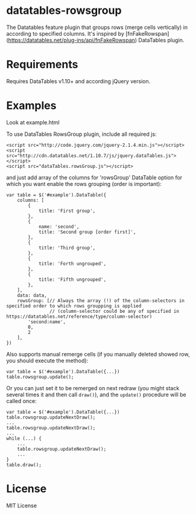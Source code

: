 # datatables-rowsgroup
The Datatables feature plugin that groups rows (merge cells vertically) in according to specified columns. It's inspired by [fnFakeRowspan] (https://datatables.net/plug-ins/api/fnFakeRowspan) DataTables plugin.

# Requirements
Requires DataTables v1.10+ and according jQuery version.

# Examples

Look at example.html

To use DataTables RowsGroup plugin, include all required js:

```
<script src="http://code.jquery.com/jquery-2.1.4.min.js"></script>
<script src="http://cdn.datatables.net/1.10.7/js/jquery.dataTables.js"></script>
<script src="dataTables.rowsGroup.js"></script>
```

and just add array of the columns for 'rowsGroup' DataTable option for which you want enable the rows grouping (order is important):

```
var table = $('#example').DataTable({
	columns: [
		{
			title: 'First group',
		},
		{
			name: 'second',
			title: 'Second group [order first]',
		},
		{
			title: 'Third group',
		},
		{
			title: 'Forth ungrouped',
		},
		{
			title: 'Fifth ungrouped',
		},
	],
	data: data,
	rowsGroup: [// Always the array (!) of the column-selectors in specified order to which rows groupping is applied
				// (column-selector could be any of specified in https://datatables.net/reference/type/column-selector)
		'second:name',
		0,
		2
	],
})
```

Also supports manual remerge cells (if you manually deleted showed row, you should execute the method):
```
var table = $('#example').DataTable({...})
table.rowsgroup.update();
```

Or you can just set it to be remerged on next redraw (you might stack several times it and then call ```draw()```), and the ```update()``` procedure will be called once:
```
var table = $('#example').DataTable({...})
table.rowsgroup.updateNextDraw();
...
table.rowsgroup.updateNextDraw();
...
while (...) {
	...
	table.rowsgroup.updateNextDraw();
	...
}
table.draw();
```

# License
MIT License
